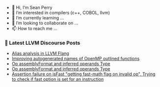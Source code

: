 - 👋 Hi, I’m Sean Perry
- 👀 I’m interested in compilers (c++, COBOL, llvm)
- 🌱 I’m currently learning ...
- 💞️ I’m looking to collaborate on ...
- 📫 How to reach me ...

<!---
s66perry/s66perry is a ✨ special ✨ repository because its `README.md` (this file) appears on your GitHub profile.
You can click the Preview link to take a look at your changes.
--->
### 📕 Latest LLVM Discourse Posts

<!-- DISCOURSE-LLVM:START -->
- [Alias analysis in LLVM Flang](https://discourse.llvm.org/t/alias-analysis-in-llvm-flang/62639?page=3#post_46)
- [Improving autogenerated names of OpenMP outlined functions](https://discourse.llvm.org/t/improving-autogenerated-names-of-openmp-outlined-functions/62925#post_2)
- [Op assemblyFormat and inferred operands Type](https://discourse.llvm.org/t/op-assemblyformat-and-inferred-operands-type/67402#post_2)
- [Op assemblyFormat and inferred operands Type](https://discourse.llvm.org/t/op-assemblyformat-and-inferred-operands-type/67402#post_1)
- [Assertion failure on isFast &quot;getting fast-math flag on invalid op&quot;, Trying to check if fast option is set for an instruction](https://discourse.llvm.org/t/assertion-failure-on-isfast-getting-fast-math-flag-on-invalid-op-trying-to-check-if-fast-option-is-set-for-an-instruction/67383#post_2)
<!-- DISCOURSE-LLVM:END -->
